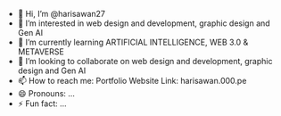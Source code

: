 - 👋 Hi, I’m @harisawan27
- 👀 I’m interested in web design and development, graphic design and Gen AI 
- 🌱 I’m currently learning ARTIFICIAL INTELLIGENCE, WEB 3.0 & METAVERSE
- 💞️ I’m looking to collaborate on web design and development, graphic design and Gen AI
- 📫 How to reach me: Portfolio Website Link: harisawan.000.pe
- 😄 Pronouns: ...
- ⚡ Fun fact: ...

<!---
harisawan27/harisawan27 is a ✨ special ✨ repository because its `README.md` (this file) appears on your GitHub profile.
You can click the Preview link to take a look at your changes.
--->
